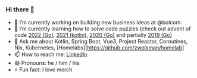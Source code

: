 ### Hi there 👋

- 🔭 I’m currently working on building new business ideas at @bolcom.
- 🌱 I’m currently learning how to solve code puzzles (check out advent of code [2022 (Go)](https://github.com/zwolsman/go-aoc/tree/master/2022), [2021 (kotlin)](https://github.com/zwolsman/aoc-2021), [2020 (Go)](https://github.com/zwolsman/go-aoc/tree/master/2020) and partially [2019 (Go)](https://github.com/zwolsman/go-aoc/tree/master/2019)
- 💬 Ask me about Kotlin, Spring Boot, Vue3, Project Reactor, Coroutines, Nix, Kubernetes, [Homelabs](https://github.com/zwolsman/homelab]
- 📫 How to reach me: [LinkedIn](https://www.linkedin.com/in/marvin-zwolsman-b98bb6108/)
- 😄 Pronouns: he / him / his
- ⚡ Fun fact: I love merch
